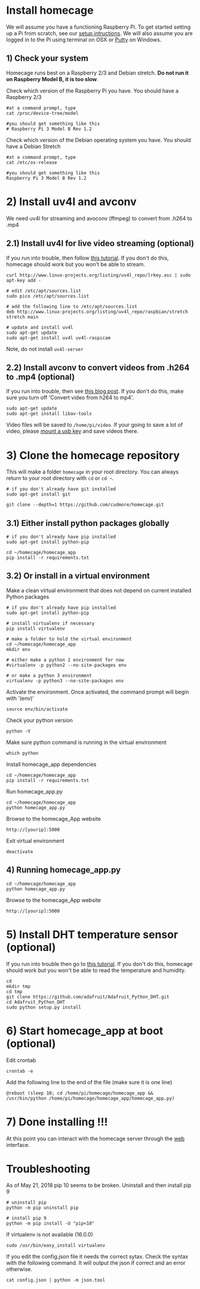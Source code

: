 # Install homecage

We will assume you have a functioning Raspberry Pi. To get started setting up a Pi from scratch, see our [setup intructions][0]. We will also assume you are logged in to the Pi using terminal on OSX or [Putty][putty] on Windows.

## 1) Check your system

Homecage runs best on a Raspberry 2/3 and Debian stretch. **Do not run it on Raspberry Model B, it is too slow**.

Check which version of the Raspberry Pi you have. You should have a Raspberry 2/3

```
#at a command prompt, type
cat /proc/device-tree/model

#you should get something like this
# Raspberry Pi 3 Model B Rev 1.2
```

Check which version of the Debian operating system you have. You should have a Debian Stretch

```
#at a command prompt, type
cat /etc/os-release

#you should get something like this
Raspberry Pi 3 Model B Rev 1.2
```

# 2) Install uv4l and avconv

We need uv4l for streaming and avoconv (ffmpeg) to convert from .h264 to .mp4

## 2.1) Install uv4l for live video streaming (optional)

If you run into trouble, then follow [this tutorial][5]. If you don't do this, homecage should work but you won't be able to stream.

```
curl http://www.linux-projects.org/listing/uv4l_repo/lrkey.asc | sudo apt-key add -

# edit /etc/apt/sources.list
sudo pico /etc/apt/sources.list

# add the following line to /etc/apt/sources.list
deb http://www.linux-projects.org/listing/uv4l_repo/raspbian/stretch stretch main

# update and install uv4l
sudo apt-get update
sudo apt-get install uv4l uv4l-raspicam
```

Note, do not install `uv4l-server`

## 2.2) Install avconv to convert videos from .h264 to .mp4 (optional)

If you run into trouble, then see [this blog post][13]. If you don't do this, make sure you turn off 'Convert video from h264 to mp4'.

	sudo apt-get update
	sudo apt-get install libav-tools

Video files will be saved to `/home/pi/video`. If your going to save a lot of video, please [mount a usb key][12] and save videos there.



# 3) Clone the homecage repository

This will make a folder `homecage` in your root directory. You can always return to your root directory with `cd` or `cd ~`.

    # if you don't already have git installed
    sudo apt-get install git

	git clone --depth=1 https://github.com/cudmore/homecage.git

## 3.1) Either install python packages globally

	# if you don't already have pip installed
	sudo apt-get install python-pip

	cd ~/homecage/homecage_app
	pip install -r requirements.txt

## 3.2) Or install in a virtual environment

Make a clean virtual environment that does not depend on current installed Python packages

	# if you don't already have pip installed
	sudo apt-get install python-pip

	# install virtualenv if necessary
	pip install virtualenv
	
	# make a folder to hold the virtual environment
	cd ~/homecage/homecage_app
	mkdir env	
	
	# either make a python 2 environment for now
	#virtualenv -p python2 --no-site-packages env
	
	# or make a python 3 environment
	virtualenv -p python3 --no-site-packages env

Activate the environment. Once activated, the command prompt will begin with '(env)'

	source env/bin/activate

Check your python version

	python -V
	
Make sure python command is running in the virtual environment

	which python

Install homecage_app dependencies

	cd ~/homecage/homecage_app
	pip install -r requirements.txt 

Run homecage_app.py

	cd ~/homecage/homecage_app
	python homecage_app.py

Browse to the homecage_App website

	http://[yourip]:5000
	
Exit virtual environment

	deactivate

## 4) Running homecage_app.py

	cd ~/homecage/homecage_app
	python homecage_app.py

Browse to the homecage_App website

	http://[yourip]:5000
	

# 5) Install DHT temperature sensor (optional)

If you run into trouble then go to [this tutorial][7]. If you don't do this, homecage should work but you won't be able to read the temperature and humidity.
    
    cd
    mkdir tmp
    cd tmp
    git clone https://github.com/adafruit/Adafruit_Python_DHT.git
    cd Adafruit_Python_DHT
    sudo python setup.py install

# 6) Start homecage_app at boot (optional)

Edit crontab

    crontab -e
    
Add the following line to the end of the file (make sure it is one line)

```
@reboot (sleep 10; cd /home/pi/homecage/homecage_app && /usr/bin/python /home/pi/homecage/homecage_app/homecage_app.py)
```

# 7) Done installing !!!

At this point you can interact with the homecage server through the [web][9] interface.

# Troubleshooting

As of May 21, 2018 pip 10 seems to be broken. Uninstall and then install pip 9

	# uninstall pip
	python -m pip uninstall pip
	
	# install pip 9
	python -m pip install -U "pip<10"
	
If virtualenv is not available (16.0.0)

	sudo /usr/bin/easy_install virtualenv

If you edit the config.json file it needs the correct sytax. Check the syntax with the following command. It will output the json if correct and an error otherwise.

	cat config.json | python -m json.tool


[0]: http://blog.cudmore.io/post/2017/11/22/raspian-stretch/
[1]: http://wiringpi.com/
[2]: http://flask.pocoo.org/
[3]: https://sourceforge.net/projects/raspberry-gpio-python/
[4]: https://github.com/adafruit/Adafruit_Python_DHT
[5]: https://www.linux-projects.org/uv4l/installation/
[7]: https://learn.adafruit.com/dht-humidity-sensing-on-raspberry-pi-with-gdocs-logging/software-install-updated
[8]: command-line.md
[9]: web-interface.md
[10]: rest-interface.md
[11]: http://blog.cudmore.io/post/2017/11/01/libav-for-ffmpeg/
[12]: http://blog.cudmore.io/post/2015/05/05/mounting-a-usb-drive-at-boot/
[13]: http://blog.cudmore.io/post/2017/11/01/libav-for-ffmpeg/
[14]: https://picamera.readthedocs.io/en/release-1.13/
[15]: https://libav.org/avconv.html
[putty]: https://www.putty.org/
